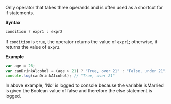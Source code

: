 Only operator that takes three operands and is often used as a shortcut for if statements.

**Syntax**

```js
condition ? expr1 : expr2
```
If  `condition`  is  `true`, the operator returns the value of  `expr1`; otherwise, it returns the value of  `expr2`.

**Example**

```js
var age = 26;
var canDrinkAlcohol = (age > 21) ? "True, over 21" : "False, under 21";
console.log(canDrinkAlcohol); // "True, over 21"
```

In above example, 'No' is logged to console because the variable isMarried is given the Boolean value of false and therefore the else statement is logged.
